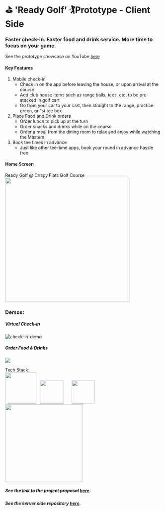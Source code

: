 # ⛳️ 'Ready Golf' 🏌️‍ Prototype - Client Side

### Faster check-in. Faster food and drink service. More time to focus on your game.

See the prototype showcase on YouTube [here](https://www.youtube.com/watch?v=3_K_4LKQOhM&feature=youtu.be)

#### Key Features

1.  Mobile check-in
    - Check in on the app before leaving the house, or upon arrival at the course
    - Add club house items such as range balls, tees, etc. to be pre-stocked in golf cart
    - Go from your car to your cart, then straight to the range, practice green, or 1st tee box
2.  Place Food and Drink orders
    - Order lunch to pick up at the turn
    - Order snacks and drinks while on the course
    - Order a meal from the dining room to relax and enjoy while watching the Masters
3.  Book tee times in advance
    - Just like other tee-time apps, book your round in advance hassle free


#### Home Screen

<p align="left">
  Ready Golf @ Crispy Flats Golf Course
  <br>
  <img src="assets/screen-shot.png" width="400" display="block">
</p>

### Demos:
##### Virtual Check-in
![check-in-demo](https://user-images.githubusercontent.com/33434059/43411792-7927a260-93e8-11e8-91a8-87839803ed60.gif)

##### Order Food & Drinks
![](https://user-images.githubusercontent.com/33434059/43411158-a1881084-93e6-11e8-9102-97aa8f9d4603.gif)


<p>
  Tech Stack:
  <br>
  <img src="https://madewithvuejs.com/uploads/00/12/nativescript-vue.jpg" width="100" display="block">
  &nbsp
  <img src="https://arcweb.co/wp-content/uploads/2016/10/react-logo-1000-transparent.png" width="75" display="block">
  &nbsp &nbsp &nbsp
  <img src="https://nativebase.io/assets/img/front-page-icon.png" width="75" display="block">
  &nbsp &nbsp &nbsp
  <img src="https://cdn-images-1.medium.com/max/1920/1*EKXYhntirnqHjXdTGmLXyw.png" width="250" display="block">
</p>


##### See the link to the project proposal [here](https://gist.github.com/troach24/9cdae2c17c4a0d142456261747e64ead).

##### See the server side repository [here](https://github.com/troach24/Golf-Course-Server).

